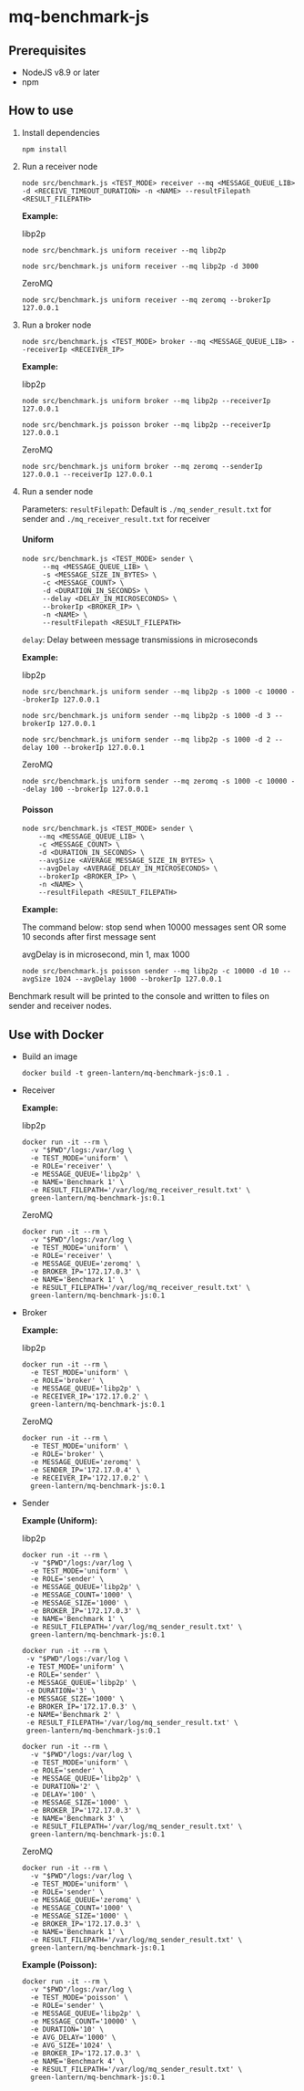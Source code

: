 # mq-benchmark-js

## Prerequisites

- NodeJS v8.9 or later
- npm

## How to use

1. Install dependencies

    ```
    npm install
    ```

2. Run a receiver node

    ```
    node src/benchmark.js <TEST_MODE> receiver --mq <MESSAGE_QUEUE_LIB> -d <RECEIVE_TIMEOUT_DURATION> -n <NAME> --resultFilepath <RESULT_FILEPATH>
    ```

    **Example:**

    libp2p

    ```
    node src/benchmark.js uniform receiver --mq libp2p
    ```

    ```
    node src/benchmark.js uniform receiver --mq libp2p -d 3000
    ```

    ZeroMQ

    ```
    node src/benchmark.js uniform receiver --mq zeromq --brokerIp 127.0.0.1
    ```

3. Run a broker node

    ```
    node src/benchmark.js <TEST_MODE> broker --mq <MESSAGE_QUEUE_LIB> --receiverIp <RECEIVER_IP>
    ```

    **Example:**

    libp2p

    ```
    node src/benchmark.js uniform broker --mq libp2p --receiverIp 127.0.0.1
    ```

    ```
    node src/benchmark.js poisson broker --mq libp2p --receiverIp 127.0.0.1
    ```

    ZeroMQ

    ```
    node src/benchmark.js uniform broker --mq zeromq --senderIp 127.0.0.1 --receiverIp 127.0.0.1
    ```

4. Run a sender node

    Parameters:
      `resultFilepath`: Default is `./mq_sender_result.txt` for sender and `./mq_receiver_result.txt` for receiver

    #### Uniform

    ```
    node src/benchmark.js <TEST_MODE> sender \
         --mq <MESSAGE_QUEUE_LIB> \
         -s <MESSAGE_SIZE_IN_BYTES> \
         -c <MESSAGE_COUNT> \
         -d <DURATION_IN_SECONDS> \
         --delay <DELAY_IN_MICROSECONDS> \
         --brokerIp <BROKER_IP> \
         -n <NAME> \
         --resultFilepath <RESULT_FILEPATH>
    ```

    `delay`: Delay between message transmissions in microseconds

    **Example:**

    libp2p

    ```
    node src/benchmark.js uniform sender --mq libp2p -s 1000 -c 10000 --brokerIp 127.0.0.1
    ```

    ```
    node src/benchmark.js uniform sender --mq libp2p -s 1000 -d 3 --brokerIp 127.0.0.1
    ```

    ```
    node src/benchmark.js uniform sender --mq libp2p -s 1000 -d 2 --delay 100 --brokerIp 127.0.0.1
    ```

    ZeroMQ

    ```
    node src/benchmark.js uniform sender --mq zeromq -s 1000 -c 10000 --delay 100 --brokerIp 127.0.0.1
    ```

    #### Poisson

     ```
    node src/benchmark.js <TEST_MODE> sender \
         --mq <MESSAGE_QUEUE_LIB> \
         -c <MESSAGE_COUNT> \
         -d <DURATION_IN_SECONDS> \
         --avgSize <AVERAGE_MESSAGE_SIZE_IN_BYTES> \
         --avgDelay <AVERAGE_DELAY_IN_MICROSECONDS> \
         --brokerIp <BROKER_IP> \
         -n <NAME> \
         --resultFilepath <RESULT_FILEPATH>
    ```

    **Example:**

    The command below: stop send when 10000 messages sent OR some 10 seconds after first message sent

    avgDelay is in microsecond, min 1, max 1000

    ```
    node src/benchmark.js poisson sender --mq libp2p -c 10000 -d 10 --avgSize 1024 --avgDelay 1000 --brokerIp 127.0.0.1
    ```

Benchmark result will be printed to the console and written to files on sender and receiver nodes.

## Use with Docker

- Build an image
    
    ```
    docker build -t green-lantern/mq-benchmark-js:0.1 .
    ```

- Receiver

    **Example:**

    libp2p

    ```
    docker run -it --rm \
      -v "$PWD"/logs:/var/log \
      -e TEST_MODE='uniform' \
      -e ROLE='receiver' \
      -e MESSAGE_QUEUE='libp2p' \
      -e NAME='Benchmark 1' \
      -e RESULT_FILEPATH='/var/log/mq_receiver_result.txt' \
      green-lantern/mq-benchmark-js:0.1
    ```

    ZeroMQ

    ```
    docker run -it --rm \
      -v "$PWD"/logs:/var/log \
      -e TEST_MODE='uniform' \
      -e ROLE='receiver' \
      -e MESSAGE_QUEUE='zeromq' \
      -e BROKER_IP='172.17.0.3' \
      -e NAME='Benchmark 1' \
      -e RESULT_FILEPATH='/var/log/mq_receiver_result.txt' \
      green-lantern/mq-benchmark-js:0.1
    ```

- Broker
    
    **Example:**

    libp2p

    ```
    docker run -it --rm \
      -e TEST_MODE='uniform' \
      -e ROLE='broker' \
      -e MESSAGE_QUEUE='libp2p' \
      -e RECEIVER_IP='172.17.0.2' \
      green-lantern/mq-benchmark-js:0.1
    ```

    ZeroMQ

    ```
    docker run -it --rm \
      -e TEST_MODE='uniform' \
      -e ROLE='broker' \
      -e MESSAGE_QUEUE='zeromq' \
      -e SENDER_IP='172.17.0.4' \
      -e RECEIVER_IP='172.17.0.2' \
      green-lantern/mq-benchmark-js:0.1
    ```

- Sender

    **Example (Uniform):**

    libp2p

    ```
    docker run -it --rm \
      -v "$PWD"/logs:/var/log \
      -e TEST_MODE='uniform' \
      -e ROLE='sender' \
      -e MESSAGE_QUEUE='libp2p' \
      -e MESSAGE_COUNT='1000' \
      -e MESSAGE_SIZE='1000' \
      -e BROKER_IP='172.17.0.3' \
      -e NAME='Benchmark 1' \
      -e RESULT_FILEPATH='/var/log/mq_sender_result.txt' \
      green-lantern/mq-benchmark-js:0.1
    ```

     ```
    docker run -it --rm \
      -v "$PWD"/logs:/var/log \
      -e TEST_MODE='uniform' \
      -e ROLE='sender' \
      -e MESSAGE_QUEUE='libp2p' \
      -e DURATION='3' \
      -e MESSAGE_SIZE='1000' \
      -e BROKER_IP='172.17.0.3' \
      -e NAME='Benchmark 2' \
      -e RESULT_FILEPATH='/var/log/mq_sender_result.txt' \
      green-lantern/mq-benchmark-js:0.1
    ```

    ```
    docker run -it --rm \
      -v "$PWD"/logs:/var/log \
      -e TEST_MODE='uniform' \
      -e ROLE='sender' \
      -e MESSAGE_QUEUE='libp2p' \
      -e DURATION='2' \
      -e DELAY='100' \
      -e MESSAGE_SIZE='1000' \
      -e BROKER_IP='172.17.0.3' \
      -e NAME='Benchmark 3' \
      -e RESULT_FILEPATH='/var/log/mq_sender_result.txt' \
      green-lantern/mq-benchmark-js:0.1
    ```

    ZeroMQ

    ```
    docker run -it --rm \
      -v "$PWD"/logs:/var/log \
      -e TEST_MODE='uniform' \
      -e ROLE='sender' \
      -e MESSAGE_QUEUE='zeromq' \
      -e MESSAGE_COUNT='1000' \
      -e MESSAGE_SIZE='1000' \
      -e BROKER_IP='172.17.0.3' \
      -e NAME='Benchmark 1' \
      -e RESULT_FILEPATH='/var/log/mq_sender_result.txt' \
      green-lantern/mq-benchmark-js:0.1
    ```

    **Example (Poisson):**

    ```
    docker run -it --rm \
      -v "$PWD"/logs:/var/log \
      -e TEST_MODE='poisson' \
      -e ROLE='sender' \
      -e MESSAGE_QUEUE='libp2p' \
      -e MESSAGE_COUNT='10000' \
      -e DURATION='10' \
      -e AVG_DELAY='1000' \
      -e AVG_SIZE='1024' \
      -e BROKER_IP='172.17.0.3' \
      -e NAME='Benchmark 4' \
      -e RESULT_FILEPATH='/var/log/mq_sender_result.txt' \
      green-lantern/mq-benchmark-js:0.1
    ```
